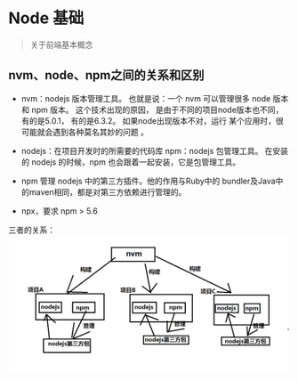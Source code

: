 # Node 基础

> 关于前端基本概念

## nvm、node、npm之间的关系和区别

- nvm：nodejs 版本管理工具。
也就是说：一个 nvm 可以管理很多 node 版本和 npm 版本。
这个技术出现的原因， 是由于不同的项目node版本也不同，有的是5.0.1， 有的是6.3.2。 如果node出现版本不对，运行 某个应用时，很可能就会遇到各种莫名其妙的问题 。

- nodejs：在项目开发时的所需要的代码库
npm：nodejs 包管理工具。
在安装的 nodejs 的时候，npm 也会跟着一起安装，它是包管理工具。

- npm 管理 nodejs 中的第三方插件。他的作用与Ruby中的 bundler及Java中的maven相同，都是对第三方依赖进行管理的。

- npx，要求 npm > 5.6

三者的关系：  
![关系](https://raw.githubusercontent.com/EasterFan/PicGo/master/blingbling/2020/20200229102215.png)
